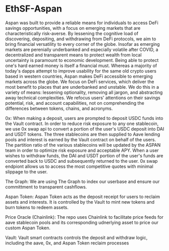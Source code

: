 # EthSF-Aspan

Aspan was built to provide a reliable means for individuals to access DeFi savings opportunities, with a focus on emerging markets that are characteristically risk-averse. By lessening the cognitive load of discovering, depositing, and withdrawing from DeFi protocols, we aim to bring financial versatility to every corner of the globe. Insofar as emerging markets are perenially underbanked and especially volatile after COVID, a decentralized and transparent means to protect wealth from local uncertainty is paramount to economic development. Being able to protect one's hard earned money is itself a financial must.
Whereas a majority of today's dapps attempt to improve usability for the same old crypto users based in western countries, Aspan makes DeFi accessible to emerging markets across the globe. We focus on DeFi services, which deliver the most benefit to places that are underbanked and unstable. We do this in a variety of means: lessening optionality, removing all jargon, and abstracting away technical complexities. We refocus users' attentions on their savings potential, risk, and account capabilities, not on comprehending the differences between tokens, chains, and acronyms.

0x: When making a deposit, users are prompted to deposit USDC funds into the Vault contract. In order to reduce risk exposure to any one stablecoin, we use 0x swap api to convert a portion of the user's USDC deposit into DAI and USDT tokens. The three stablecoins are then supplied to Aave lending pools and interest is earned by the Vault contract on behalf of the users. The partition ratio of the various stablecoins will be updated by the ASPAN team in order to optimize risk exposure and acceptable APY. When a user wishes to withdraw funds, the DAI and USDT portion of the user's funds are converted back to USDC and subsequently returned to the user. 0x swap endpiont allows us to access the most competitive quotes with minimal slippage to the user.

The Graph: We are using The Graph to index our userbase and ensure our committment to transparent cashflows.

Aspan Token: Aspan Token acts as the deposit receipt for users to reclaim assets and interests. It is controlled by the Vault to mint new tokens and burn tokens to redeem assets.

Price Oracle (Chainlink): The repo uses Chainlink to facilitate price feeds for aave stablecoin pools and its corresponding udnerlying asset to price our custom Aspan Token.

Vault: Vault smart contracts controls the deposit and withdraw logic, including the aave, 0x, and Aspan Token reclaim processes
